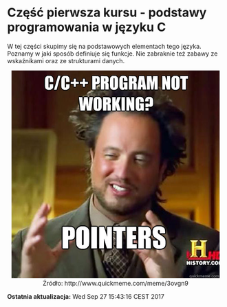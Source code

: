 # Część pierwsza kursu - podstawy programowania w języku C

W tej części skupimy się na podstawowych elementach tego języka. Poznamy w jaki sposób definiuje się funkcje. Nie zabraknie też zabawy ze wskaźnikami oraz ze strukturami danych.

<center><img src="../img/pointers.jpg" alt="Pointers in C/C++"></center>
<center>Źródło: http://www.quickmeme.com/meme/3ovgn9</center>

**Ostatnia aktualizacja:** Wed Sep 27 15:43:16 CEST 2017


